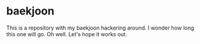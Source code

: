 # baekjoon
This is a repository with my baekjoon hackering around.
I wonder how long this one will go. Oh well. Let's hope it works out.
